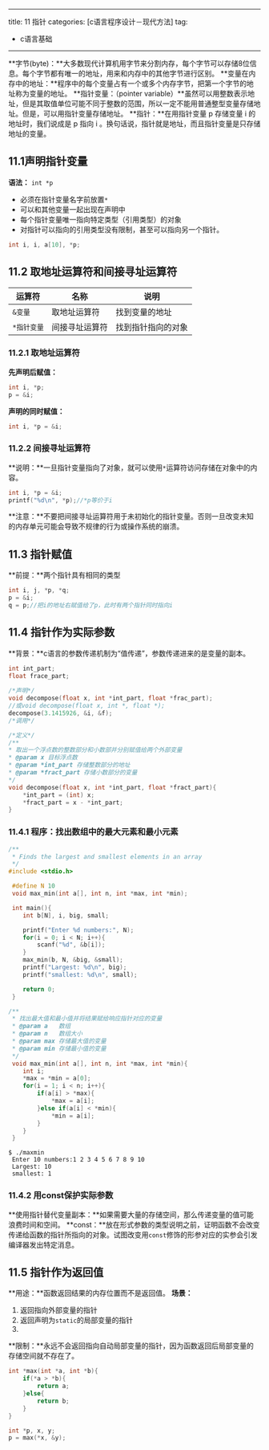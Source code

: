 
---
title: 11 指针
categories: [c语言程序设计－现代方法]
tag:
  - c语言基础

---

**字节(byte)：**大多数现代计算机用字节来分割内存，每个字节可以存储8位信息。每个字节都有唯一的地址，用来和内存中的其他字节进行区别。
**变量在内存中的地址：**程序中的每个变量占有一个或多个内存字节，把第一个字节的地址称为变量的地址。
**指针变量：（pointer variable）**虽然可以用整数表示地址，但是其取值单位可能不同于整数的范围，所以一定不能用普通整型变量存储地址。但是，可以用指针变量存储地址。
**指针：**在用指针变量 p 存储变量 i 的地址时，我们说成是 p 指向 i 。换句话说，指针就是地址，而且指针变量是只存储地址的变量。

## 11.1声明指针变量
**语法：** `int *p`

+ 必须在指针变量名字前放置`*`
+ 可以和其他变量一起出现在声明中
+ 每个指针变量唯一指向特定类型（引用类型）的对象
+ 对指针可以指向的引用类型没有限制，甚至可以指向另一个指针。

```c
int i, i, a[10], *p;
```

## 11.2	取地址运算符和间接寻址运算符

|运算符|名称|说明|
|---|---|---|
|`&变量`|取地址运算符|找到变量的地址|
|`*指针变量`|间接寻址运算符|找到指针指向的对象|

### 11.2.1	取地址运算符
**先声明后赋值：**

```c
int i, *p;
p = &i;
```

**声明的同时赋值：**

```c
int i, *p = &i;
```

### 11.2.2	间接寻址运算符
**说明：**一旦指针变量指向了对象，就可以使用`*`运算符访问存储在对象中的内容。

```c
int i, *p = &i;
printf("%d\n", *p);//*p等价于i
```

**注意：**不要把间接寻址运算符用于未初始化的指针变量。否则一旦改变未知的内存单元可能会导致不规律的行为或操作系统的崩溃。

## 11.3	指针赋值
**前提：**两个指针具有相同的类型

```c
int i, j, *p, *q;
p = &i;
q = p;//把i的地址右赋值给了p，此时有两个指针同时指向i
```

## 11.4	指针作为实际参数
**背景：**c语言的参数传递机制为“值传递”，参数传递进来的是变量的副本。

```c
int int_part;
float frace_part;
 
/*声明*/
void decompose(float x, int *int_part, float *frac_part);
//或void decompose(float x, int *, float *);
decompose(3.1415926, &i, &f);
/*调用*/

/*定义*/
/**
* 取出一个浮点数的整数部分和小数部并分别赋值给两个外部变量
* @param x 目标浮点数
* @param *int_part 存储整数部分的地址
* @param *fract_part 存储小数部分的变量
*/
void decompose(float x, int *int_part, float *fract_part){
	*int_part = (int) x;
	*fract_part = x - *int_part;
}
```

### 11.4.1	程序：找出数组中的最大元素和最小元素

```c
/**
 * Finds the largest and smallest elements in an array
 */
#include <stdio.h>

 #define N 10
 void max_min(int a[], int n, int *max, int *min);

 int main(){
 	int b[N], i, big, small;

 	printf("Enter %d numbers:", N);
 	for(i = 0; i < N; i++){
 		scanf("%d", &b[i]);
 	}
 	max_min(b, N, &big, &small);
 	printf("Largest: %d\n", big);
 	printf("smallest: %d\n", small);

 	return 0;
 }

/**
 * 找出最大值和最小值并将结果赋给响应指针对应的变量
 * @param a   数组
 * @param n   数组大小
 * @param max 存储最大值的变量
 * @param min 存储最小值的变量
 */
 void max_min(int a[], int n, int *max, int *min){
 	int i;
 	*max = *min = a[0];
 	for(i = 1; i < n; i++){
 		if(a[i] > *max){
 			*max = a[i];
 		}else if(a[i] < *min){
 			*min = a[i];
 		}
 	}
 }

```

```shell
$ ./maxmin 
 Enter 10 numbers:1 2 3 4 5 6 7 8 9 10
 Largest: 10
 smallest: 1
```

### 11.4.2	用const保护实际参数
**使用指针替代变量副本：**如果需要大量的存储空间，那么传递变量的值可能浪费时间和空间。
**const：**放在形式参数的类型说明之前，证明函数不会改变传递给函数的指针所指向的对象。试图改变用`const`修饰的形参对应的实参会引发编译器发出特定消息。
## 11.5	指针作为返回值
**用途：**函数返回结果的内存位置而不是返回值。
**场景：**
1. 返回指向外部变量的指针
2. 返回声明为`static`的局部变量的指针
3. 
**限制：**永远不会返回指向自动局部变量的指针，因为函数返回后局部变量的存储空间就不存在了。

```c
int *max(int *a, int *b){
	if(*a > *b){
		return a;
	}else{
		return b;
	}
}

int *p, x, y;
p = max(*x, &y);
```

